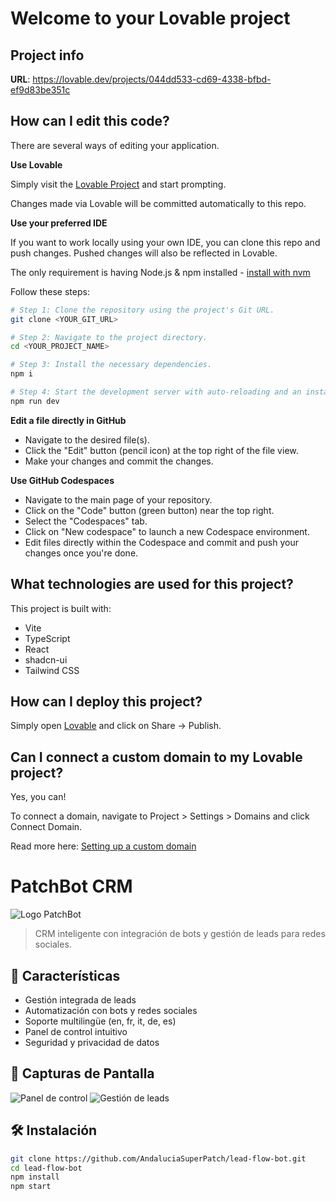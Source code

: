 # Welcome to your Lovable project

## Project info

**URL**: https://lovable.dev/projects/044dd533-cd69-4338-bfbd-ef9d83be351c

## How can I edit this code?

There are several ways of editing your application.

**Use Lovable**

Simply visit the [Lovable Project](https://lovable.dev/projects/044dd533-cd69-4338-bfbd-ef9d83be351c) and start prompting.

Changes made via Lovable will be committed automatically to this repo.

**Use your preferred IDE**

If you want to work locally using your own IDE, you can clone this repo and push changes. Pushed changes will also be reflected in Lovable.

The only requirement is having Node.js & npm installed - [install with nvm](https://github.com/nvm-sh/nvm#installing-and-updating)

Follow these steps:

```sh
# Step 1: Clone the repository using the project's Git URL.
git clone <YOUR_GIT_URL>

# Step 2: Navigate to the project directory.
cd <YOUR_PROJECT_NAME>

# Step 3: Install the necessary dependencies.
npm i

# Step 4: Start the development server with auto-reloading and an instant preview.
npm run dev
```

**Edit a file directly in GitHub**

- Navigate to the desired file(s).
- Click the "Edit" button (pencil icon) at the top right of the file view.
- Make your changes and commit the changes.

**Use GitHub Codespaces**

- Navigate to the main page of your repository.
- Click on the "Code" button (green button) near the top right.
- Select the "Codespaces" tab.
- Click on "New codespace" to launch a new Codespace environment.
- Edit files directly within the Codespace and commit and push your changes once you're done.

## What technologies are used for this project?

This project is built with:

- Vite
- TypeScript
- React
- shadcn-ui
- Tailwind CSS

## How can I deploy this project?

Simply open [Lovable](https://lovable.dev/projects/044dd533-cd69-4338-bfbd-ef9d83be351c) and click on Share -> Publish.

## Can I connect a custom domain to my Lovable project?

Yes, you can!

To connect a domain, navigate to Project > Settings > Domains and click Connect Domain.

Read more here: [Setting up a custom domain](https://docs.lovable.dev/tips-tricks/custom-domain#step-by-step-guide)
# PatchBot CRM

![Logo PatchBot](https://tu-url-de-logo.com/logo.webp)

> CRM inteligente con integración de bots y gestión de leads para redes sociales.

## 🚀 Características

- Gestión integrada de leads
- Automatización con bots y redes sociales
- Soporte multilingüe (en, fr, it, de, es)
- Panel de control intuitivo
- Seguridad y privacidad de datos

## 📸 Capturas de Pantalla

<!-- Cambia las URLs por las de tus imágenes WebP si ya las tienes -->
![Panel de control](https://tu-url-de-imagen.com/dashboard.webp)
![Gestión de leads](https://tu-url-de-imagen.com/leads.webp)

## 🛠️ Instalación

```bash
git clone https://github.com/AndaluciaSuperPatch/lead-flow-bot.git
cd lead-flow-bot
npm install
npm start
